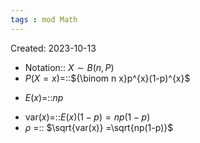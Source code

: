 ```yaml
---
tags : mod Math
---
```

Created: 2023-10-13

- Notation:: $X\sim B(n,P)$
- $P(X=x)$=::${\binom n x}p^{x}(1-p)^{x}$
<!--SR:!2023-11-09,1,228-->
- $E(x)$=::$np$
<!--SR:!2023-11-10,2,230-->
- $\text{var}(x)$=::$E(x)(1-p)=np(1-p)$ 
- $\rho$ =:: $\sqrt{var(x)} =\sqrt{np(1-p)}$ 
